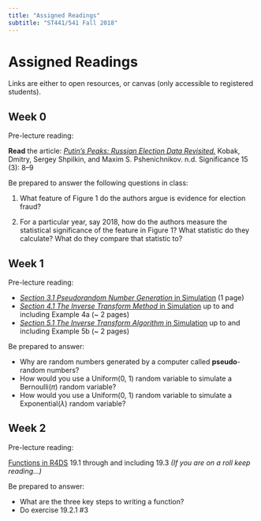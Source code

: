 ```yaml
---
title: "Assigned Readings"
subtitle: "ST441/541 Fall 2018"
---
```


# Assigned Readings

Links are either to open resources, or canvas (only accessible to registered students).

## Week 0

Pre-lecture reading:

**Read** the article:
[*Putin’s Peaks: Russian Election Data Revisited.*](https://oregonstate.instructure.com/courses/1689180/files/folder/Readings?preview=72232056) Kobak, Dmitry, Sergey Shpilkin, and Maxim S. Pshenichnikov. n.d.  Significance 15 (3): 8–9

Be prepared to answer the following questions in class:

1. What feature of Figure 1 do the authors argue is evidence for election fraud?

2. For a particular year, say 2018, how do the authors measure the statistical significance of the feature in Figure 1?  What statistic do they calculate?  What do they compare that statistic to? 

  
## Week 1

Pre-lecture reading:  

* [*Section 3.1 Pseudorandom Number Generation* in Simulation](https://oregonstate.instructure.com/courses/1689180/files/folder/Readings?preview=72232060) (1 page)
* [*Section 4.1 The Inverse Transform Method* in Simulation](https://oregonstate.instructure.com/courses/1689180/files/folder/Readings?preview=72232059) up to and including Example 4a (~ 2 pages)
* [*Section 5.1 The Inverse Transform Algorithm* in Simulation](https://oregonstate.instructure.com/courses/1689180/files/folder/Readings?preview=72232058) up to and including Example 5b (~ 2 pages)

Be prepared to answer:

* Why are random numbers generated by a computer called **pseudo**-random numbers?
* How would you use a Uniform(0, 1) random variable to simulate a Bernoulli($\pi$) random variable?
* How would you use a Uniform(0, 1) random variable to simulate a Exponential($\lambda$) random variable?

## Week 2

Pre-lecture reading:

[Functions in R4DS](r4ds.had.co.nz/functions.html
) 19.1 through and including 19.3  *(If you are on a roll keep reading...)*

Be prepared to answer:

* What are the three key steps to writing a function?
* Do exercise 19.2.1 #3
